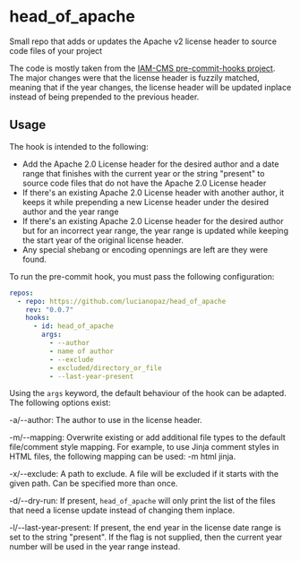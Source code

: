 # head_of_apache
Small repo that adds or updates the Apache v2 license header to source code files of your project

The code is mostly taken from the [IAM-CMS pre-commit-hooks project](https://gitlab.com/iam-cms/pre-commit-hooks). The major changes were that the license header is fuzzily matched, meaning that if the year changes, the license header will be updated inplace instead of being prepended to the previous header.


## Usage

The hook is intended to the following:

- Add the Apache 2.0 License header for the desired author and a date range that finishes with the current year or the string "present" to source code files that do not have the Apache 2.0 License header
- If there's an existing Apache 2.0 License header with another author, it keeps it while prepending a new License header under the desired author and the year range
- If there's an existing Apache 2.0 License header for the desired author but for an incorrect year range, the year range is updated while keeping the start year of the original license header.
- Any special shebang or encoding opennings are left are they were found.

To run the pre-commit hook, you must pass the following configuration:

```yaml
repos:
  - repo: https://github.com/lucianopaz/head_of_apache
    rev: "0.0.7"
    hooks:
      - id: head_of_apache
        args:
          - --author
          - name of author
          - --exclude
          - excluded/directory_or_file
          - --last-year-present
```

Using the `args` keyword, the default behaviour of the hook can be adapted. The following options exist:


-a/--author: The author to use in the license header.

-m/--mapping: Overwrite existing or add additional file types to the
default file/comment style mapping. For example, to use Jinja comment styles
in HTML files, the following mapping can be used: -m html jinja.

-x/--exclude: A path to exclude. A file will be excluded if it starts with
the given path. Can be specified more than once.

-d/--dry-run: If present, `head_of_apache` will only print the list of the files that need a license update instead of changing them inplace.

-l/--last-year-present: If present, the end year in the license date range is set to the string "present". If the flag is not supplied, then the current year number will be used in the year range instead.
